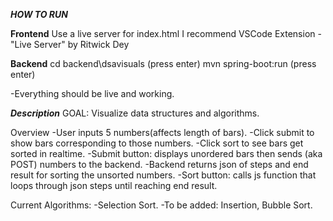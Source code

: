 ***HOW TO RUN***

**Frontend**
Use a live server for index.html
I recommend VSCode Extension - "Live Server" by Ritwick Dey

**Backend**
cd backend\dsavisuals
(press enter)
mvn spring-boot:run
(press enter)

-Everything should be live and working.

***Description***
GOAL: Visualize data structures and algorithms.

Overview
-User inputs 5 numbers(affects length of bars). 
-Click submit to show bars corresponding to those numbers.
-Click sort to see bars get sorted in realtime. 
-Submit button: displays unordered bars then sends (aka POST) numbers to the backend.
-Backend returns json of steps and end result for sorting the unsorted numbers.
-Sort button: calls js function that loops through json steps until reaching end result.

Current Algorithms:
-Selection Sort.
-To be added: Insertion, Bubble Sort.


